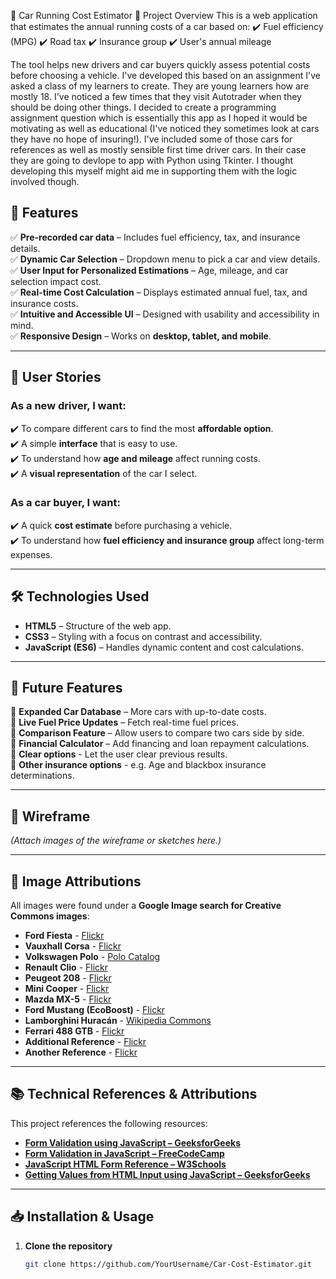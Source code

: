 🚗 Car Running Cost Estimator
📌 Project Overview
This is a web application that estimates the annual running costs of a car based on:
✔️ Fuel efficiency (MPG)
✔️ Road tax
✔️ Insurance group
✔️ User's annual mileage

The tool helps new drivers and car buyers quickly assess potential costs before choosing a vehicle. I've developed this based on an assignment I've asked a class of my learners to create. They are young learners how are mostly 18. I've noticed a few times that they visit Autotrader when they should be doing other things. I decided to create a programming assignment question which is essentially this app as I hoped it would be motivating as well as educational (I've noticed they sometimes look at cars they have no hope of insuring!). I've included some of those cars for references as well as mostly sensible first time driver cars. In their case they are going to devlope to app with Python using Tkinter. I thought developing this myself might aid me in supporting them with the logic involved though.

## 🚀 Features  
✅ **Pre-recorded car data** – Includes fuel efficiency, tax, and insurance details.  
✅ **Dynamic Car Selection** – Dropdown menu to pick a car and view details.  
✅ **User Input for Personalized Estimations** – Age, mileage, and car selection impact cost.  
✅ **Real-time Cost Calculation** – Displays estimated annual fuel, tax, and insurance costs.  
✅ **Intuitive and Accessible UI** – Designed with usability and accessibility in mind.  
✅ **Responsive Design** – Works on **desktop, tablet, and mobile**.  

---

## 👥 User Stories  

### **As a new driver, I want:**  
✔️ To compare different cars to find the most **affordable option**.  
✔️ A simple **interface** that is easy to use.  
✔️ To understand how **age and mileage** affect running costs.  
✔️ A **visual representation** of the car I select.  

### **As a car buyer, I want:**  
✔️ A quick **cost estimate** before purchasing a vehicle.  
✔️ To understand how **fuel efficiency and insurance group** affect long-term expenses.  

---

## 🛠️ Technologies Used  
- **HTML5** – Structure of the web app.  
- **CSS3** – Styling with a focus on contrast and accessibility.  
- **JavaScript (ES6)** – Handles dynamic content and cost calculations.  

---

## 🎯 Future Features  
🔹 **Expanded Car Database** – More cars with up-to-date costs.  
🔹 **Live Fuel Price Updates** – Fetch real-time fuel prices.  
🔹 **Comparison Feature** – Allow users to compare two cars side by side.  
🔹 **Financial Calculator** – Add financing and loan repayment calculations.  
🔹 **Clear options** - Let the user clear previous results.  
🔹 **Other insurance options** - e.g. Age and blackbox insurance determinations.

---

## 🎨 Wireframe  
*(Attach images of the wireframe or sketches here.)*  

---

## 📸 Image Attributions  
All images were found under a **Google Image search for Creative Commons images**:  

- **Ford Fiesta** - [Flickr](https://live.staticflickr.com/2880/9913711886_ba1e372448_b.jpg)  
- **Vauxhall Corsa** - [Flickr](https://live.staticflickr.com/2935/14359274648_b3d0846e10_b.jpg)  
- **Volkswagen Polo** - [Polo Catalog](https://catalog.polo.blue/_spoko/6R0071497AX1-Motorsport-17-2_ZUYpnd.webp)  
- **Renault Clio** - [Flickr](https://live.staticflickr.com/7189/13902602100_263b2ddb7c_b.jpg)  
- **Peugeot 208** - [Flickr](https://live.staticflickr.com/879/28054344807_671bf52e72_b.jpg)  
- **Mini Cooper** - [Flickr](https://live.staticflickr.com/8099/8451614267_50bbc93cb3_b.jpg)  
- **Mazda MX-5** - [Flickr](https://live.staticflickr.com/5586/15071869175_2904641a7a_b.jpg)  
- **Ford Mustang (EcoBoost)** - [Flickr](https://live.staticflickr.com/3593/3508534114_0841749a5d_b.jpg)  
- **Lamborghini Huracán** - [Wikipedia Commons](https://upload.wikimedia.org/wikipedia/commons/6/60/Mazda_MX_5.jpg)  
- **Ferrari 488 GTB** - [Flickr](https://live.staticflickr.com/65535/53510883336_b1cd9d06ed_b.jpg)  
- **Additional Reference** - [Flickr](https://live.staticflickr.com/65535/53156856763_9a0ec4fea8_b.jpg)  
- **Another Reference** - [Flickr](https://live.staticflickr.com/7681/17134610179_f060dc0550_b.jpg)  

---

## 📚 Technical References & Attributions  
This project references the following resources:  

- **[Form Validation using JavaScript – GeeksforGeeks](https://www.geeksforgeeks.org/form-validation-using-javascript/)**  
- **[Form Validation in JavaScript – FreeCodeCamp](https://www.freecodecamp.org/news/form-validation-in-javascript/)**  
- **[JavaScript HTML Form Reference – W3Schools](https://www.w3schools.com/jsref/jsref_from.asp)**  
- **[Getting Values from HTML Input using JavaScript – GeeksforGeeks](https://www.geeksforgeeks.org/how-to-get-values-from-html-input-array-using-javascript/)**  

---

## 📥 Installation & Usage  

1. **Clone the repository**  
   ```bash
   git clone https://github.com/YourUsername/Car-Cost-Estimator.git
